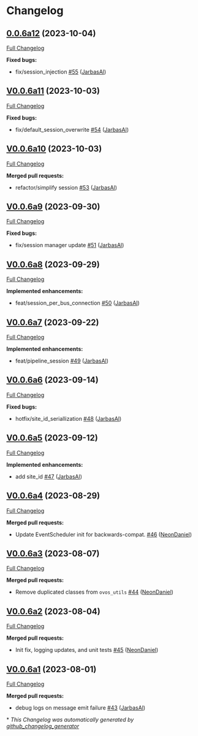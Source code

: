 # Changelog

## [0.0.6a12](https://github.com/OpenVoiceOS/ovos-bus-client/tree/0.0.6a12) (2023-10-04)

[Full Changelog](https://github.com/OpenVoiceOS/ovos-bus-client/compare/V0.0.6a11...0.0.6a12)

**Fixed bugs:**

- fix/session\_injection [\#55](https://github.com/OpenVoiceOS/ovos-bus-client/pull/55) ([JarbasAl](https://github.com/JarbasAl))

## [V0.0.6a11](https://github.com/OpenVoiceOS/ovos-bus-client/tree/V0.0.6a11) (2023-10-03)

[Full Changelog](https://github.com/OpenVoiceOS/ovos-bus-client/compare/V0.0.6a10...V0.0.6a11)

**Fixed bugs:**

- fix/default\_session\_overwrite [\#54](https://github.com/OpenVoiceOS/ovos-bus-client/pull/54) ([JarbasAl](https://github.com/JarbasAl))

## [V0.0.6a10](https://github.com/OpenVoiceOS/ovos-bus-client/tree/V0.0.6a10) (2023-10-03)

[Full Changelog](https://github.com/OpenVoiceOS/ovos-bus-client/compare/V0.0.6a9...V0.0.6a10)

**Merged pull requests:**

- refactor/simplify session [\#53](https://github.com/OpenVoiceOS/ovos-bus-client/pull/53) ([JarbasAl](https://github.com/JarbasAl))

## [V0.0.6a9](https://github.com/OpenVoiceOS/ovos-bus-client/tree/V0.0.6a9) (2023-09-30)

[Full Changelog](https://github.com/OpenVoiceOS/ovos-bus-client/compare/V0.0.6a8...V0.0.6a9)

**Fixed bugs:**

- fix/session manager update [\#51](https://github.com/OpenVoiceOS/ovos-bus-client/pull/51) ([JarbasAl](https://github.com/JarbasAl))

## [V0.0.6a8](https://github.com/OpenVoiceOS/ovos-bus-client/tree/V0.0.6a8) (2023-09-29)

[Full Changelog](https://github.com/OpenVoiceOS/ovos-bus-client/compare/V0.0.6a7...V0.0.6a8)

**Implemented enhancements:**

- feat/session\_per\_bus\_connection [\#50](https://github.com/OpenVoiceOS/ovos-bus-client/pull/50) ([JarbasAl](https://github.com/JarbasAl))

## [V0.0.6a7](https://github.com/OpenVoiceOS/ovos-bus-client/tree/V0.0.6a7) (2023-09-22)

[Full Changelog](https://github.com/OpenVoiceOS/ovos-bus-client/compare/V0.0.6a6...V0.0.6a7)

**Implemented enhancements:**

- feat/pipeline\_session [\#49](https://github.com/OpenVoiceOS/ovos-bus-client/pull/49) ([JarbasAl](https://github.com/JarbasAl))

## [V0.0.6a6](https://github.com/OpenVoiceOS/ovos-bus-client/tree/V0.0.6a6) (2023-09-14)

[Full Changelog](https://github.com/OpenVoiceOS/ovos-bus-client/compare/V0.0.6a5...V0.0.6a6)

**Fixed bugs:**

- hotfix/site\_id\_seriallization [\#48](https://github.com/OpenVoiceOS/ovos-bus-client/pull/48) ([JarbasAl](https://github.com/JarbasAl))

## [V0.0.6a5](https://github.com/OpenVoiceOS/ovos-bus-client/tree/V0.0.6a5) (2023-09-12)

[Full Changelog](https://github.com/OpenVoiceOS/ovos-bus-client/compare/V0.0.6a4...V0.0.6a5)

**Implemented enhancements:**

- add site\_id [\#47](https://github.com/OpenVoiceOS/ovos-bus-client/pull/47) ([JarbasAl](https://github.com/JarbasAl))

## [V0.0.6a4](https://github.com/OpenVoiceOS/ovos-bus-client/tree/V0.0.6a4) (2023-08-29)

[Full Changelog](https://github.com/OpenVoiceOS/ovos-bus-client/compare/V0.0.6a3...V0.0.6a4)

**Merged pull requests:**

- Update EventScheduler init for backwards-compat. [\#46](https://github.com/OpenVoiceOS/ovos-bus-client/pull/46) ([NeonDaniel](https://github.com/NeonDaniel))

## [V0.0.6a3](https://github.com/OpenVoiceOS/ovos-bus-client/tree/V0.0.6a3) (2023-08-07)

[Full Changelog](https://github.com/OpenVoiceOS/ovos-bus-client/compare/V0.0.6a2...V0.0.6a3)

**Merged pull requests:**

- Remove duplicated classes from `ovos_utils` [\#44](https://github.com/OpenVoiceOS/ovos-bus-client/pull/44) ([NeonDaniel](https://github.com/NeonDaniel))

## [V0.0.6a2](https://github.com/OpenVoiceOS/ovos-bus-client/tree/V0.0.6a2) (2023-08-04)

[Full Changelog](https://github.com/OpenVoiceOS/ovos-bus-client/compare/V0.0.6a1...V0.0.6a2)

**Merged pull requests:**

- Init fix, logging updates, and unit tests [\#45](https://github.com/OpenVoiceOS/ovos-bus-client/pull/45) ([NeonDaniel](https://github.com/NeonDaniel))

## [V0.0.6a1](https://github.com/OpenVoiceOS/ovos-bus-client/tree/V0.0.6a1) (2023-08-01)

[Full Changelog](https://github.com/OpenVoiceOS/ovos-bus-client/compare/V0.0.5...V0.0.6a1)

**Merged pull requests:**

- debug logs on message emit failure [\#43](https://github.com/OpenVoiceOS/ovos-bus-client/pull/43) ([JarbasAl](https://github.com/JarbasAl))



\* *This Changelog was automatically generated by [github_changelog_generator](https://github.com/github-changelog-generator/github-changelog-generator)*
